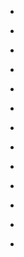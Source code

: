 
- [](/2017/11/931266408792461312/)

- [](/2016/02/699053232979472385/)

- [](/2016/02/697567345611440128/)

- [](/2014/12/546127116547264512/)

- [](/2014/11/528821613966274560/)

- [](/2014/09/508289725010944001/)

- [](/2013/03/310189561949065216/)

- [](/2012/12/284829820305670144/)

- [](/2012/04/188409834817855488/)

- [](/2010/05/13599030748/)

- [](/2010/01/7562658664/)

- [](/2009/12/6600265361/)

- [](/2009/11/6200815231/)
